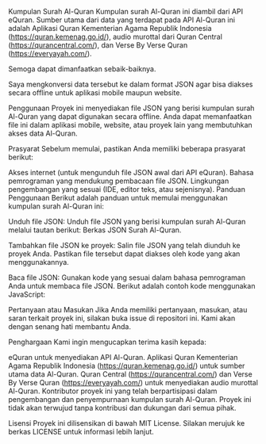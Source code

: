 Kumpulan Surah Al-Quran
Kumpulan surah Al-Quran ini diambil dari API eQuran. Sumber utama dari data yang terdapat pada API Al-Quran ini adalah Aplikasi Quran Kementerian Agama Republik Indonesia (https://quran.kemenag.go.id/), audio murottal dari Quran Central (https://qurancentral.com/), dan Verse By Verse Quran (https://everyayah.com/).

Semoga dapat dimanfaatkan sebaik-baiknya.

Saya mengkonversi data tersebut ke dalam format JSON agar bisa diakses secara offline untuk aplikasi mobile maupun website.

Penggunaan
Proyek ini menyediakan file JSON yang berisi kumpulan surah Al-Quran yang dapat digunakan secara offline. Anda dapat memanfaatkan file ini dalam aplikasi mobile, website, atau proyek lain yang membutuhkan akses data Al-Quran.

Prasyarat
Sebelum memulai, pastikan Anda memiliki beberapa prasyarat berikut:

Akses internet (untuk mengunduh file JSON awal dari API eQuran).
Bahasa pemrograman yang mendukung pembacaan file JSON.
Lingkungan pengembangan yang sesuai (IDE, editor teks, atau sejenisnya).
Panduan Penggunaan
Berikut adalah panduan untuk memulai menggunakan kumpulan surah Al-Quran ini:

Unduh file JSON: Unduh file JSON yang berisi kumpulan surah Al-Quran melalui tautan berikut: Berkas JSON Surah Al-Quran.

Tambahkan file JSON ke proyek: Salin file JSON yang telah diunduh ke proyek Anda. Pastikan file tersebut dapat diakses oleh kode yang akan menggunakannya.

Baca file JSON: Gunakan kode yang sesuai dalam bahasa pemrograman Anda untuk membaca file JSON. Berikut adalah contoh kode menggunakan JavaScript:

Pertanyaan atau Masukan
Jika Anda memiliki pertanyaan, masukan, atau saran terkait proyek ini, silakan buka issue di repositori ini. Kami akan dengan senang hati membantu Anda.

Penghargaan
Kami ingin mengucapkan terima kasih kepada:

eQuran untuk menyediakan API Al-Quran.
Aplikasi Quran Kementerian Agama Republik Indonesia (https://quran.kemenag.go.id/) untuk sumber utama data Al-Quran.
Quran Central (https://qurancentral.com/) dan Verse By Verse Quran (https://everyayah.com/) untuk menyediakan audio murottal Al-Quran.
Kontributor proyek ini yang telah berpartisipasi dalam pengembangan dan penyempurnaan kumpulan surah Al-Quran.
Proyek ini tidak akan terwujud tanpa kontribusi dan dukungan dari semua pihak.

Lisensi
Proyek ini dilisensikan di bawah MIT License. Silakan merujuk ke berkas LICENSE untuk informasi lebih lanjut.
